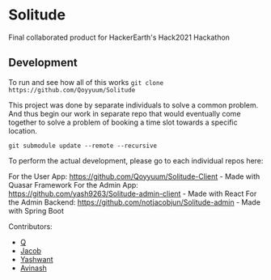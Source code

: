 # Solitude
Final collaborated product for HackerEarth's Hack2021 Hackathon


## Development
To run and see how all of this works
```git clone https://github.com/Qoyyuum/Solitude```

This project was done by separate individuals to solve a common problem. And thus begin our work in separate repo that would eventually come together to solve a problem of booking a time slot towards a specific location.

```git submodule update --remote --recursive```

To perform the actual development, please go to each individual repos here:

For the User App: https://github.com/Qoyyuum/Solitude-Client - Made with Quasar Framework
For the Admin App: https://github.com/yash9263/Solitude-admin-client - Made with React
For the Admin Backend: https://github.com/notjacobjun/Solitude-admin - Made with Spring Boot

Contributors:
- [Q](https://github.com/Qoyyuum)
- [Jacob](https://github.com/notjacobjun)
- [Yashwant](https://github.com/yash9263)
- [Avinash](https://github.com/avinashupadhya99)
